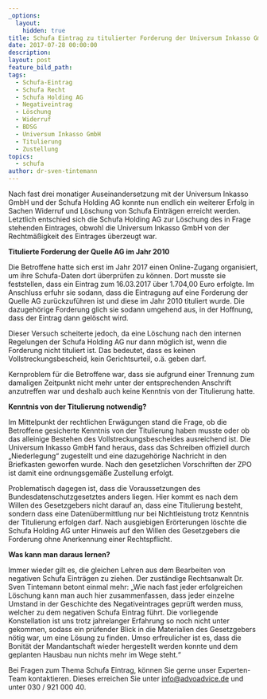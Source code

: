 ```yaml
---
_options:
  layout:
    hidden: true
title: Schufa Eintrag zu titulierter Forderung der Universum Inkasso GmbH gelöscht
date: 2017-07-28 00:00:00
description:
layout: post
feature_bild_path:
tags:
  - Schufa-Eintrag
  - Schufa Recht
  - Schufa Holding AG
  - Negativeintrag
  - Löschung
  - Widerruf
  - BDSG
  - Universum Inkasso GmbH
  - Titulierung
  - Zustellung
topics:
  - schufa
author: dr-sven-tintemann
---
```



Nach fast drei monatiger Auseinandersetzung mit der Universum Inkasso GmbH und der Schufa Holding AG konnte nun endlich ein weiterer Erfolg in Sachen Widerruf und Löschung von Schufa Einträgen erreicht werden. Letztlich entschied sich die Schufa Holding AG zur Löschung des in Frage stehenden Eintrages, obwohl die Universum Inkasso GmbH von der Rechtmäßigkeit des Eintrages überzeugt war.

**Titulierte Forderung der Quelle AG im Jahr 2010**

Die Betroffene hatte sich erst im Jahr 2017 einen Online-Zugang organisiert, um ihre Schufa-Daten dort überprüfen zu können. Dort musste sie feststellen, dass ein Eintrag zum 16.03.2017 über 1.704,00 Euro erfolgte. Im Anschluss erfuhr sie sodann, dass die Eintragung auf eine Forderung der Quelle AG zurückzuführen ist und diese im Jahr 2010 tituliert wurde. Die dazugehörige Forderung glich sie sodann umgehend aus, in der Hoffnung, dass der Eintrag dann gelöscht wird.

Dieser Versuch scheiterte jedoch, da eine Löschung nach den internen Regelungen der Schufa Holding AG nur dann möglich ist, wenn die Forderung nicht tituliert ist. Das bedeutet, dass es keinen Vollstreckungsbescheid, kein Gerichtsurteil, o.ä. geben darf.

Kernproblem für die Betroffene war, dass sie aufgrund einer Trennung zum damaligen Zeitpunkt nicht mehr unter der entsprechenden Anschrift anzutreffen war und deshalb auch keine Kenntnis von der Titulierung hatte.

**Kenntnis von der Titulierung notwendig?**

Im Mittelpunkt der rechtlichen Erwägungen stand die Frage, ob die Betroffene gesicherte Kenntnis von der Titulierung haben musste oder ob das alleinige Bestehen des Vollstreckungsbescheides ausreichend ist. Die Universum Inkasso GmbH fand heraus, dass das Schreiben offiziell durch „Niederlegung“ zugestellt und eine dazugehörige Nachricht in den Briefkasten geworfen wurde. Nach den gesetzlichen Vorschriften der ZPO ist damit eine ordnungsgemäße Zustellung erfolgt.

Problematisch dagegen ist, dass die Voraussetzungen des Bundesdatenschutzgesetztes anders liegen. Hier kommt es nach dem Willen des Gesetzgebers nicht darauf an, dass eine Titulierung besteht, sondern dass eine Datenübermittlung nur bei Nichtleistung trotz Kenntnis der Titulierung erfolgen darf. Nach ausgiebigen Erörterungen löschte die Schufa Holding AG unter Hinweis auf den Willen des Gesetzgebers die Forderung ohne Anerkennung einer Rechtspflicht.

**Was kann man daraus lernen?**

Immer wieder gilt es, die gleichen Lehren aus dem Bearbeiten von negativen Schufa Einträgen zu ziehen. Der zuständige Rechtsanwalt Dr. Sven Tintemann betont einmal mehr: „Wie nach fast jeder erfolgreichen Löschung kann man auch hier zusammenfassen, dass jeder einzelne Umstand in der Geschichte des Negativeintrages geprüft werden muss, welcher zu dem negativen Schufa Eintrag führt. Die vorliegende Konstellation ist uns trotz jahrelanger Erfahrung so noch nicht unter gekommen, sodass ein prüfender Blick in die Materialien des Gesetzgebers nötig war, um eine Lösung zu finden. Umso erfreulicher ist es, dass die Bonität der Mandantschaft wieder hergestellt werden konnte und dem geplanten Hausbau nun nichts mehr im Wege steht.“

Bei Fragen zum Thema Schufa Eintrag, können Sie gerne unser Experten-Team kontaktieren. Dieses erreichen Sie unter [&#105;&#110;&#102;&#111;&#064;&#097;&#100;&#118;&#111;&#097;&#100;&#118;&#105;&#099;&#101;&#046;&#100;&#101;](&#109;&#097;&#105;&#108;&#116;&#111;:&#105;&#110;&#102;&#111;&#064;&#097;&#100;&#118;&#111;&#097;&#100;&#118;&#105;&#099;&#101;&#046;&#100;&#101;) und unter 030 / 921 000 40.